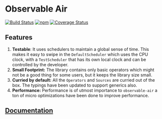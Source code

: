 # Observable Air

[![Build Status](https://travis-ci.org/tusharmath/rwc.svg?branch=master)](https://travis-ci.org/tusharmath/observable-air)
[![npm](https://img.shields.io/npm/v/observable-air.svg)](https://www.npmjs.com/package/observable-air)
[![Coverage Status](https://coveralls.io/repos/github/tusharmath/observable-air/badge.svg)](https://coveralls.io/github/tusharmath/observable-air)

## Features

1. **Testable**: It uses schedulers to maintain a global sense of time. This makes it easy to swipe in the `DefaultScheduler` which uses the CPU clock, with a `TestScheduler` that has its own local clock and can be controlled by the developer.
1. **Small Footprint:** The library contains only basic operators which might not be a good thing for some users, but it keeps the library size small.
1. **Curried by default:** All the `Operators` and `Sources` are curried out of the box. The typings have been updated to support generics also.
1. **Performance:** Performance is of utmost importance to `observable-air` a ton of micro optimizations have been done to improve performance.

## [Documentation](https://github.com/tusharmath/observable-air/blob/master/API.md)
